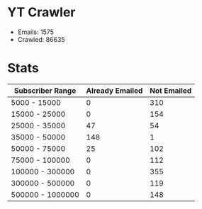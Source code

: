 # YT Crawler
- Emails: 1575
- Crawled: 86635

# Stats
| Subscriber Range  | Already Emailed | Not Emailed |
|-------|-------|-------|
| 5000 - 15000 | 0 | 310 |
| 15000 - 25000 | 0 | 154 |
| 25000 - 35000 | 47 | 54 |
| 35000 - 50000 | 148 | 1 |
| 50000 - 75000 | 25 | 102 |
| 75000 - 100000 | 0 | 112 |
| 100000 - 300000 | 0 | 355 |
| 300000 - 500000 | 0 | 119 |
| 500000 - 1000000 | 0 | 148 |
